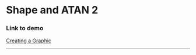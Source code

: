 # Shape and ATAN 2

### Link to demo

[Creating a Graphic](https://edelprior.github.io/GenerativeCoding/02_Shape/02_08/index.html)

---
